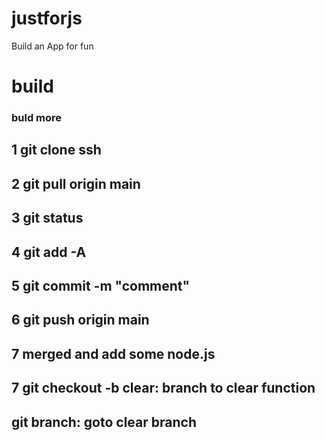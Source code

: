 # justforjs
Build an App for fun
# build
### buld more
## 1 git clone ssh
## 2 git pull origin main
## 3 git status
## 4 git add -A
## 5 git commit -m "comment"
## 6 git push origin main
## 7 merged and add some node.js
## 7 git checkout -b clear: branch to clear function
## git branch: goto clear branch

